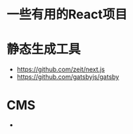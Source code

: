 # 一些有用的React项目

# 静态生成工具
* https://github.com/zeit/next.js
* https://github.com/gatsbyjs/gatsby

# CMS
* 